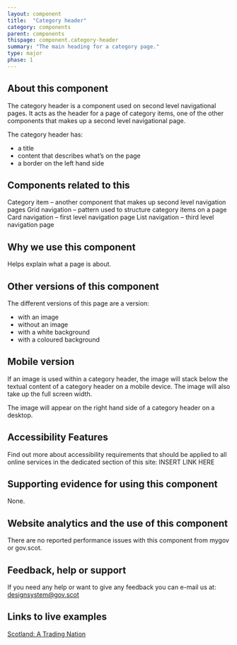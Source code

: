 ```yaml
---
layout: component
title:  "Category header"
category: components
parent: components
thispage: component.category-header
summary: "The main heading for a category page."
type: major
phase: 1
---
```


## About this component
The category header is a component used on second level navigational pages. It acts as the header for a page of category items, one of the other components that makes up a second level navigational page.

The category header has:

* a title
* content that describes what’s on the page
* a border on the left hand side

## Components related to this

Category item – another component that makes up second level navigation pages
Grid navigation – pattern used to structure category items on a page
Card navigation – first level navigation page
List navigation – third level navigation page

## Why we use this component
Helps explain what a page is about.


## Other versions of this component

The different versions of this page are a version:
* with an image
* without an image
* with a white background
* with a coloured background

## Mobile version

If an image is used within a category header, the image will stack below the textual content of a category header on a mobile device. The image will also take up the full screen width.

The image will appear on the right hand side of a category header on a desktop.

## Accessibility Features

Find out more about accessibility requirements that should be applied to all online services in the dedicated section of this site: INSERT LINK HERE

## Supporting evidence for using this component

None.

## Website analytics and the use of this component

There are no reported performance issues with this component from mygov or gov.scot.

## Feedback, help or support

If you need any help or want to give any feedback you can e-mail us at:
[designsystem@gov.scot](mailto:designsystem@gov.scot)  

## Links to live examples

[Scotland: A Trading Nation](https://tradingnation.mygov.scotTrading)
